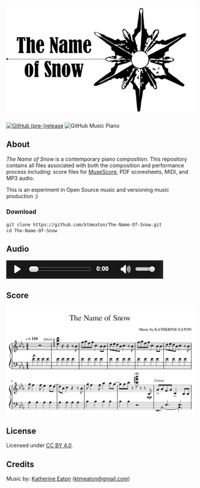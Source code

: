 # ![ktmeaton/The-Name-Of-Snow](https://raw.githubusercontent.com/ktmeaton/The-Name-Of-Snow/master/images/The_Name_Of_Snow_logo.png)  
[![GitHub (pre-)release](https://img.shields.io/badge/Release-v0.1.0-green.svg)](https://github.com/ktmeaton/The-Name-Of-Snow/releases/tag/v0.1.0)
![GitHub Music Piano](https://img.shields.io/badge/Music-piano-blue.svg)

## About
*The Name of Snow* is a contemporary piano composition. This repository contains all files associated with both the composition and performance process including: score files for [MuseScore](https://musescore.org/), PDF scoresheets, MIDI, and MP3 audio.  

This is an experiment in Open Source music and versioning music production :)  

### Download
```
git clone https://github.com/ktmeaton/The-Name-Of-Snow.git   
cd The-Name-Of-Snow
```   

## Audio
[![The_Name_Of_Snow_mp3](https://raw.githubusercontent.com/ktmeaton/The-Name-Of-Snow/master/images/media_player_mp3.png)](https://drive.google.com/open?id=11rErxMT0VbbQDg9pIrMq8wq9p0kJWOKX)

## Score
[![The_Name_Of_Snow_score](https://raw.githubusercontent.com/ktmeaton/The-Name-Of-Snow/master/images/The_Name_Of_Snow_score_preview.jpg)](https://github.com/ktmeaton/The-Name-Of-Snow/blob/master/pdf/The_Name_of_Snow.pdf)  

## License
Licensed under [CC BY 4.0](https://github.com/ktmeaton/The-Name-Of-Snow/blob/master/LICENSE.md).

## Credits
Music by: [Katherine Eaton](https://github.com/ktmeaton) (ktmeaton@gmail.com)  
